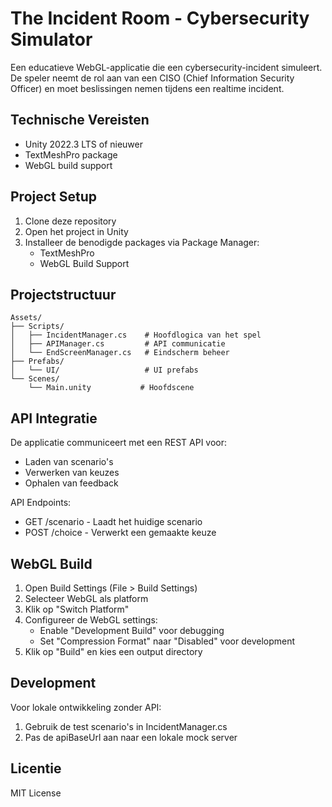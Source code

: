 # The Incident Room - Cybersecurity Simulator

Een educatieve WebGL-applicatie die een cybersecurity-incident simuleert. De speler neemt de rol aan van een CISO (Chief Information Security Officer) en moet beslissingen nemen tijdens een realtime incident.

## Technische Vereisten

- Unity 2022.3 LTS of nieuwer
- TextMeshPro package
- WebGL build support

## Project Setup

1. Clone deze repository
2. Open het project in Unity
3. Installeer de benodigde packages via Package Manager:
   - TextMeshPro
   - WebGL Build Support

## Projectstructuur

```
Assets/
├── Scripts/
│   ├── IncidentManager.cs    # Hoofdlogica van het spel
│   ├── APIManager.cs         # API communicatie
│   └── EndScreenManager.cs   # Eindscherm beheer
├── Prefabs/
│   └── UI/                   # UI prefabs
└── Scenes/
    └── Main.unity           # Hoofdscene
```

## API Integratie

De applicatie communiceert met een REST API voor:
- Laden van scenario's
- Verwerken van keuzes
- Ophalen van feedback

API Endpoints:
- GET /scenario - Laadt het huidige scenario
- POST /choice - Verwerkt een gemaakte keuze

## WebGL Build

1. Open Build Settings (File > Build Settings)
2. Selecteer WebGL als platform
3. Klik op "Switch Platform"
4. Configureer de WebGL settings:
   - Enable "Development Build" voor debugging
   - Set "Compression Format" naar "Disabled" voor development
5. Klik op "Build" en kies een output directory

## Development

Voor lokale ontwikkeling zonder API:
1. Gebruik de test scenario's in IncidentManager.cs
2. Pas de apiBaseUrl aan naar een lokale mock server

## Licentie

MIT License